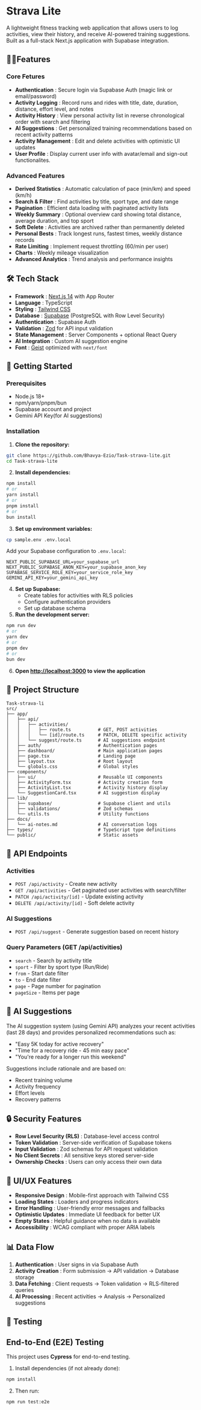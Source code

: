 # Strava Lite

A lightweight fitness tracking web application that allows users to log activities, view their history, and receive AI-powered training suggestions. Built as a full-stack Next.js application with Supabase integration.

## 🏃‍♂️Features

### Core Fetures

* **Authentication** : Secure login via Supabase Auth (magic link or email/password)
* **Activity Logging** : Record runs and rides with title, date, duration, distance, effort level, and notes
* **Activity History** : View personal activity list in reverse chronological order with search and filtering
* **AI Suggestions** : Get personalized training recommendations based on recent activity patterns
* **Activity Management** : Edit and delete activities with optimistic UI updates
* **User Profile** : Display current user info with avatar/email and sign-out functionalites.

### Advanced Features

* **Derived Statistics** : Automatic calculation of pace (min/km) and speed (km/h)
* **Search & Filter** : Find activities by title, sport type, and date range
* **Pagination** : Efficient data loading with paginated activity lists
* **Weekly Summary** : Optional overview card showing total distance, average duration, and top sport
* **Soft Delete** : Activities are archived rather than permanently deleted
* **Personal Bests** : Track longest runs, fastest times, weekly distance records
* **Rate Limiting** : Implement request throttling (60/min per user)
* **Charts** : Weekly mileage visualization
* **Advanced Analytics** : Trend analysis and performance insights

## 🛠 Tech Stack

* **Framework** : [Next.js 14](https://nextjs.org/) with App Router
* **Language** : TypeScript
* **Styling** : [Tailwind CSS](https://tailwindcss.com/)
* **Database** : [Supabase](https://supabase.com/) (PostgreSQL with Row Level Security)
* **Authentication** : Supabase Auth
* **Validation** : [Zod](https://zod.dev/) for API input validation
* **State Management** : Server Components + optional React Query
* **AI Integration** : Custom AI suggestion engine
* **Font** : [Geist](https://vercel.com/font) optimized with `next/font`

## 🚀 Getting Started

### Prerequisites

* Node.js 18+
* npm/yarn/pnpm/bun
* Supabase account and project
* Gemini API Key(for AI suggestions)

### Installation

1. **Clone the repository:**

```bash
git clone https://github.com/Bhavya-Ezio/Task-strava-lite.git
cd Task-strava-lite
```

2. **Install dependencies:**

```bash
npm install
# or
yarn install
# or
pnpm install
# or
bun install
```

3. **Set up environment variables:**

```bash
cp sample.env .env.local
```

Add your Supabase configuration to `.env.local`:

```env
NEXT_PUBLIC_SUPABASE_URL=your_supabase_url
NEXT_PUBLIC_SUPABASE_ANON_KEY=your_supabase_anon_key
SUPABASE_SERVICE_ROLE_KEY=your_service_role_key
GEMINI_API_KEY=your_gemini_api_key
```

4. **Set up Supabase:**
   * Create tables for activities with RLS policies
   * Configure authentication providers
   * Set up database schema
5. **Run the development server:**

```bash
npm run dev
# or
yarn dev
# or
pnpm dev
# or
bun dev
```

6. **Open [http://localhost:3000](http://localhost:3000/) to view the application**

## 📁 Project Structure

```
Task-strava-li
src/
├── app/
│   ├── api/
│   │   ├── activities/
│   │   │   ├── route.ts          # GET, POST activities
│   │   │   └── [id]/route.ts     # PATCH, DELETE specific activity
│   │   └── suggest/route.ts      # AI suggestions endpoint
│   ├── auth/                     # Authentication pages
│   ├── dashboard/                # Main application pages
│   ├── page.tsx                  # Landing page
│   ├── layout.tsx                # Root layout
│   └── globals.css               # Global styles
├── components/
│   ├── ui/                       # Reusable UI components
│   ├── ActivityForm.tsx          # Activity creation form
│   ├── ActivityList.tsx          # Activity history display
│   └── SuggestionCard.tsx        # AI suggestion display
├── lib/
│   ├── supabase/                 # Supabase client and utils
│   ├── validations/              # Zod schemas
│   └── utils.ts                  # Utility functions
├── docs/
│   └── ai-notes.md               # AI conversation logs
├── types/                        # TypeScript type definitions
└── public/                       # Static assets
```

## 🔌 API Endpoints

### Activities

* `POST /api/activity` - Create new activity
* `GET /api/activities` - Get paginated user activities with search/filter
* `PATCH /api/activity/[id]` - Update existing activity
* `DELETE /api/activity/[id]` - Soft delete activity

### AI Suggestions

* `POST /api/suggest` - Generate suggestion based on recent history

### Query Parameters (GET /api/activities)

* `search` - Search by activity title
* `sport` - Filter by sport type (Run/Ride)
* `from` - Start date filter
* `to` - End date filter
* `page` - Page number for pagination
* `pageSize` - Items per page

## 🤖 AI Suggestions

The AI suggestion system (using Gemini API) analyzes your recent activities (last 28 days) and provides personalized recommendations such as:

* "Easy 5K today for active recovery"
* "Time for a recovery ride - 45 min easy pace"
* "You're ready for a longer run this weekend"

Suggestions include rationale and are based on:

* Recent training volume
* Activity frequency
* Effort levels
* Recovery patterns

## 🔒 Security Features

* **Row Level Security (RLS)** : Database-level access control
* **Token Validation** : Server-side verification of Supabase tokens
* **Input Validation** : Zod schemas for API request validation
* **No Client Secrets** : All sensitive keys stored server-side
* **Ownership Checks** : Users can only access their own data

## 🎨 UI/UX Features

* **Responsive Design** : Mobile-first approach with Tailwind CSS
* **Loading States** : Loaders and progress indicators
* **Error Handling** : User-friendly error messages and fallbacks
* **Optimistic Updates** : Immediate UI feedback for better UX
* **Empty States** : Helpful guidance when no data is available
* **Accessibility** : WCAG compliant with proper ARIA labels

## 📊 Data Flow

1. **Authentication** : User signs in via Supabase Auth
2. **Activity Creation** : Form submission → API validation → Database storage
3. **Data Fetching** : Client requests → Token validation → RLS-filtered queries
4. **AI Processing** : Recent activities → Analysis → Personalized suggestions

## 🧪 Testing

## End-to-End (E2E) Testing

This project uses **Cypress** for end-to-end testing.

1. Install dependencies (if not already done):

```bash
npm install
```

2. Then run:

```bash
npm run test:e2e
```
